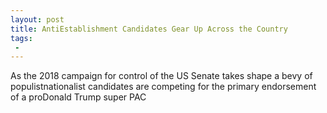 ```yaml
---
layout: post
title: AntiEstablishment Candidates Gear Up Across the Country
tags:
 -
---
```

As the 2018 campaign for control of the US Senate takes shape a bevy of populistnationalist candidates are competing for the primary endorsement of a proDonald Trump super PAC
